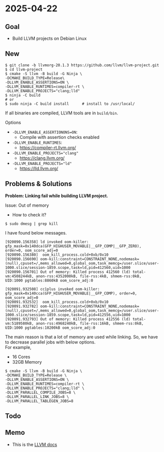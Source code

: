 # 2025-04-22

## Goal
- Build LLVM projects on Debian Linux

## New
```shell
$ git clone -b llvmorg-20.1.3 https://github.com/llvm/llvm-project.git
$ cd llvm-project
$ cmake -S llvm -B build -G Ninja \
-DCMAKE_BUILD_TYPE=Release\
-DLLVM_ENABLE_ASSERTIONS=ON \
-DLLVM_ENABLE_RUNTIMES=compiler-rt \
-DLLVM_ENABLE_PROJECTS="clang;lld"
$ ninja -C build 
# or
$ sudo ninja -C build install      # install to /usr/local/
```
If all binaries are compiled, LLVM tools are in `build/bin`.

Options
- `-DLLVM_ENABLE_ASSERTIONONS=ON`:
  - Compile with assertion checks enabled
- `-DLLVM_ENABLE_RUNTIMES`:
  - https://compiler-rt.llvm.org/
- `-DLLVM_ENABLE_PROJECTS="clang"`
  - https://clang.llvm.org/
- `-DLLVM_ENABLE_PROJECTS="ld"`
  - https://lld.llvm.org/

## Problems & Solutions
**Problem: Linking fail while building LLVM project.**

Issue: Out of memory
- How to check it?
```shell
$ sudo dmesg | grep kill
```

I have found below messages.
```shell
[920090.156358] ld invoked oom-killer: gfp_mask=0x140dca(GFP_HIGHUSER_MOVABLE|__GFP_COMP|__GFP_ZERO), order=0, oom_score_adj=0
[920090.156380]  oom_kill_process.cold+0xb/0x10
[920090.156690] oom-kill:constraint=CONSTRAINT_NONE,nodemask=(null),cpuset=/,mems_allowed=0,global_oom,task_memcg=/user.slice/user-1000.slice/session-1859.scope,task=ld,pid=412560,uid=1000
[920090.156701] Out of memory: Killed process 412560 (ld) total-vm:4508244kB, anon-rss:4352000kB, file-rss:4kB, shmem-rss:0kB, UID:1000 pgtables:8860kB oom_score_adj:0

[920091.932508] cc1plus invoked oom-killer: gfp_mask=0x140cca(GFP_HIGHUSER_MOVABLE|__GFP_COMP), order=0, oom_score_adj=0
[920091.932532]  oom_kill_process.cold+0xb/0x10
[920091.932782] oom-kill:constraint=CONSTRAINT_NONE,nodemask=(null),cpuset=/,mems_allowed=0,global_oom,task_memcg=/user.slice/user-1000.slice/session-1859.scope,task=ld,pid=412556,uid=1000
[920091.932793] Out of memory: Killed process 412556 (ld) total-vm:5189580kB, anon-rss:4968240kB, file-rss:16kB, shmem-rss:0kB, UID:1000 pgtables:10200kB oom_score_adj:0
```
The main reason is that a lot of memory are used while linking. So, we have to decrease parallel jobs with below options.  
For example,
- 16 Cores
- 32GB Memory
```shell
$ cmake -S llvm -B build -G Ninja \
-DCMAKE_BUILD_TYPE=Release \
-DLLVM_ENABLE_ASSERTIONS=ON \
-DLLVM_ENABLE_RUNTIMES=compiler-rt \
-DLLVM_ENABLE_PROJECTS="clang;lld" \
-DLLVM_PARALLEL_COMPILE_JOBS=8 \
-DLLVM_PARALLEL_LINK_JOBS=8 \
-DLLVM_PARALLEL_TABLEGEN_JOBS=8
```

## Todo

## Memo
- This is the [LLVM docs](https://llvm.org/docs/GettingStarted.html#getting-the-source-code-and-building-llvm)
